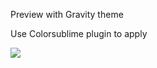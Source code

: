 Preview with Gravity theme

Use Colorsublime plugin to apply

<img src="http://i.imgur.com/knifgZj.png"></img>
